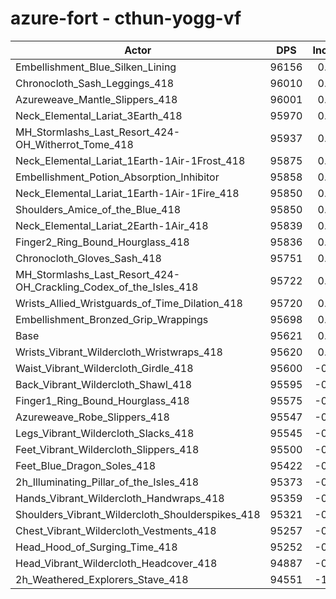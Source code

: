 # azure-fort - cthun-yogg-vf
| Actor | DPS | Increase |
|---|:---:|:---:|
|Embellishment_Blue_Silken_Lining|96156|0.56%|
|Chronocloth_Sash_Leggings_418|96010|0.41%|
|Azureweave_Mantle_Slippers_418|96001|0.40%|
|Neck_Elemental_Lariat_3Earth_418|95970|0.36%|
|MH_Stormlashs_Last_Resort_424-OH_Witherrot_Tome_418|95937|0.33%|
|Neck_Elemental_Lariat_1Earth-1Air-1Frost_418|95875|0.27%|
|Embellishment_Potion_Absorption_Inhibitor|95858|0.25%|
|Neck_Elemental_Lariat_1Earth-1Air-1Fire_418|95850|0.24%|
|Shoulders_Amice_of_the_Blue_418|95850|0.24%|
|Neck_Elemental_Lariat_2Earth-1Air_418|95839|0.23%|
|Finger2_Ring_Bound_Hourglass_418|95836|0.22%|
|Chronocloth_Gloves_Sash_418|95751|0.14%|
|MH_Stormlashs_Last_Resort_424-OH_Crackling_Codex_of_the_Isles_418|95722|0.11%|
|Wrists_Allied_Wristguards_of_Time_Dilation_418|95720|0.10%|
|Embellishment_Bronzed_Grip_Wrappings|95698|0.08%|
|Base|95621|0.00%|
|Wrists_Vibrant_Wildercloth_Wristwraps_418|95620|0.00%|
|Waist_Vibrant_Wildercloth_Girdle_418|95600|-0.02%|
|Back_Vibrant_Wildercloth_Shawl_418|95595|-0.03%|
|Finger1_Ring_Bound_Hourglass_418|95575|-0.05%|
|Azureweave_Robe_Slippers_418|95547|-0.08%|
|Legs_Vibrant_Wildercloth_Slacks_418|95545|-0.08%|
|Feet_Vibrant_Wildercloth_Slippers_418|95500|-0.13%|
|Feet_Blue_Dragon_Soles_418|95422|-0.21%|
|2h_Illuminating_Pillar_of_the_Isles_418|95373|-0.26%|
|Hands_Vibrant_Wildercloth_Handwraps_418|95359|-0.27%|
|Shoulders_Vibrant_Wildercloth_Shoulderspikes_418|95321|-0.31%|
|Chest_Vibrant_Wildercloth_Vestments_418|95257|-0.38%|
|Head_Hood_of_Surging_Time_418|95252|-0.39%|
|Head_Vibrant_Wildercloth_Headcover_418|94887|-0.77%|
|2h_Weathered_Explorers_Stave_418|94551|-1.12%|
